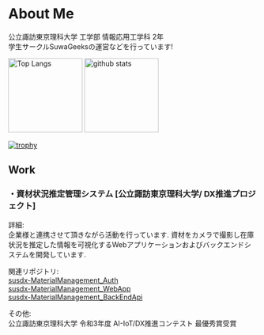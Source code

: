 <h1>
  About Me
</h1>
<p>
  公立諏訪東京理科大学 工学部 情報応用工学科 2年<br>
  学生サークルSuwaGeeksの運営などを行っています!
</p>

<p align="left"> 
  <img alt="Top Langs" height="150px" src="https://github-readme-stats.vercel.app/api/top-langs/?username=Sora-210&layout=compact&show_icons=true" />
  <img alt="github stats" height="150px" src="https://github-readme-stats.vercel.app/api?username=Sora-210&show_icons=ture" />
</p>

[![trophy](https://github-profile-trophy.vercel.app/?username=Sora-210&theme=onedark&column=7
)](https://github.com/ryo-ma/github-profile-trophy)

<h2>
 Work
</h2>
<h3>
 ・資材状況推定管理システム [公立諏訪東京理科大学/ DX推進プロジェクト]
</h3>
<p>
  詳細:<br>
  企業様と連携させて頂きながら活動を行っています.
  資材をカメラで撮影し在庫状況を推定した情報を可視化するWebアプリケーションおよびバックエンドシステムを開発しています.<br>
</p>
<p>
  関連リポジトリ:<br>
  <a href="https://github.com/Sora-210/susdx-MaterialManagement_Auth">susdx-MaterialManagement_Auth</a><br>
  <a href="https://github.com/Sora-210/susdx-MaterialManagement_WebApp">susdx-MaterialManagement_WebApp</a><br>
  <a href="https://github.com/Sora-210/susdx-MaterialManagement_BackEndApi">susdx-MaterialManagement_BackEndApi</a><br>
</p>
<p>
  その他:<br>
  公立諏訪東京理科大学 令和3年度 AI-IoT/DX推進コンテスト 最優秀賞受賞
</p>
